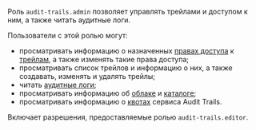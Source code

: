 Роль `audit-trails.admin` позволяет управлять трейлами и доступом к ним, а также читать аудитные логи.

Пользователи с этой ролью могут:
* просматривать информацию о назначенных [правах доступа](../../iam/concepts/access-control/index.md) к [трейлам](../../audit-trails/concepts/trail.md), а также изменять такие права доступа;
* просматривать список трейлов и информацию о них, а также создавать, изменять и удалять трейлы;
* читать [аудитные логи](../../audit-trails/concepts/index.md);
* просматривать информацию об [облаке](../../resource-manager/concepts/resources-hierarchy.md#cloud) и [каталоге](../../resource-manager/concepts/resources-hierarchy.md#folder);
* просматривать информацию о [квотах](../../audit-trails/concepts/limits.md#audit-trails-quotas) сервиса Audit Trails.

Включает разрешения, предоставляемые ролью `audit-trails.editor`.
